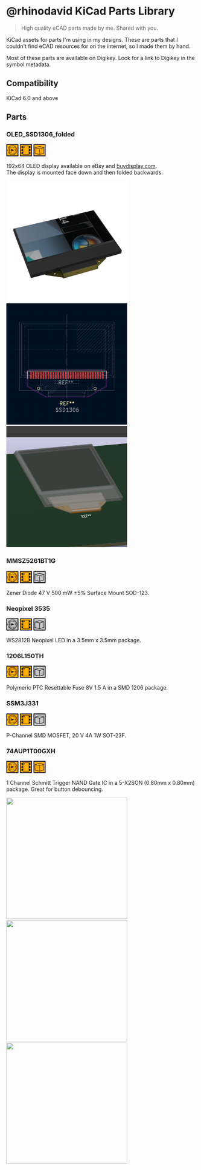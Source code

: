 # @rhinodavid KiCad Parts Library

<!-- This an autogenerated file! DO NOT EDIT. Update README.hbs and run generate script. <-->

> High quality eCAD parts made by me. Shared with you.

KiCad assets for parts I'm
using in my designs. These are parts that I couldn't find eCAD resources for on
the internet, so I made them by hand.

Most of these parts are available on
Digikey. Look for a link to Digikey in the symbol metadata.

## Compatibility

KiCad 6.0 and above

## Parts

### OLED_SSD1306_folded

<div display="flex">
        <img alt="Symbol available" src="./docs/readme/symbol_icon_alternate.png" width="32" height="32" />
        <img alt="Footprint available" src="./docs/readme/footprint_icon_alternate.png" width="32" height="32">
        <img alt="Model available" src="./docs/readme/model_icon_alternate.png" width="32" height=32 />
</div>

<p>

192x64 OLED display available on eBay and [buydisplay.com](https://www.buydisplay.com/datasheet-128x64-oled-module-spi-0-96-inch-graphic-displays-white-on-black).<br />The display is mounted face down and then folded backwards.

</p>

<div display="flex">
    <img src="./docs/readme/img/OLED-SSD1306-128X64_folded_render.png" width="320" height=320>
    <img src="./docs/readme/img/OLED-SSD1306-128X64_folded_footprint.png" width="320" height=320>
    <img src="./docs/readme/img/OLED-SSD1306-128X64_folded_model.png" width="320" height=320>
</div>

### MMSZ5261BT1G

<div display="flex">
        <img alt="Symbol available" src="./docs/readme/symbol_icon_alternate.png" width="32" height="32" />
        <img alt="Footprint available" src="./docs/readme/footprint_icon_alternate.png" width="32" height="32">
        <img alt="Model unavailable" src="./docs/readme/model_icon.png" width="32" height=32 />
</div>

<p>

Zener Diode 47 V 500 mW ±5% Surface Mount SOD-123.

</p>


### Neopixel 3535

<div display="flex">
        <img alt="Symbol unavailable" src="./docs/readme/symbol_icon.png" width="32" height="32" />
        <img alt="Footprint available" src="./docs/readme/footprint_icon_alternate.png" width="32" height="32">
        <img alt="Model unavailable" src="./docs/readme/model_icon.png" width="32" height=32 />
</div>

<p>

WS2812B Neopixel LED in a 3.5mm x 3.5mm package.

</p>


### 1206L150TH

<div display="flex">
        <img alt="Symbol available" src="./docs/readme/symbol_icon_alternate.png" width="32" height="32" />
        <img alt="Footprint available" src="./docs/readme/footprint_icon_alternate.png" width="32" height="32">
        <img alt="Model unavailable" src="./docs/readme/model_icon.png" width="32" height=32 />
</div>

<p>

Polymeric PTC Resettable Fuse 8V 1.5 A in a SMD 1206 package.

</p>


### SSM3J331

<div display="flex">
        <img alt="Symbol available" src="./docs/readme/symbol_icon_alternate.png" width="32" height="32" />
        <img alt="Footprint available" src="./docs/readme/footprint_icon_alternate.png" width="32" height="32">
        <img alt="Model unavailable" src="./docs/readme/model_icon.png" width="32" height=32 />
</div>

<p>

P-Channel SMD MOSFET, 20 V 4A 1W SOT-23F.

</p>


### 74AUP1T00GXH

<div display="flex">
        <img alt="Symbol available" src="./docs/readme/symbol_icon_alternate.png" width="32" height="32" />
        <img alt="Footprint available" src="./docs/readme/footprint_icon_alternate.png" width="32" height="32">
        <img alt="Model available" src="./docs/readme/model_icon_alternate.png" width="32" height=32 />
</div>

<p>

1 Channel Schmitt Trigger NAND Gate IC in a 5-X2SON (0.80mm x 0.80mm) package. Great for button debouncing.

</p>

<div display="flex">
    <img src="./docs/readme/img/74AUP1T00GXH_render_1.png" width="320" height=320>
    <img src="./docs/readme/img/74AUP1T00GXH_render_2.png" width="320" height=320>
    <img src="./docs/readme/img/74AUP1T00GXH_footprint.png" width="320" height=320>
</div>

